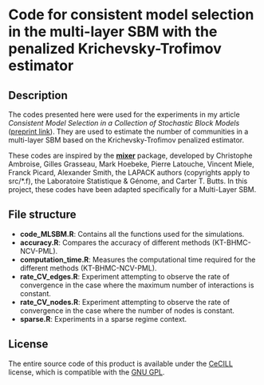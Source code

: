 # Code for consistent model selection in the multi-layer SBM with the penalized Krichevsky-Trofimov estimator

## Description  
 
The codes presented here were used for the experiments in my article *Consistent Model Selection in a Collection of Stochastic Block Models* ([preprint link]()). They are used to estimate the number of communities in a multi-layer SBM based on the Krichevsky-Trofimov penalized estimator.

These codes are inspired by the [**mixer**](https://cran.r-project.org/web/packages/mixer/index.html) package, developed by Christophe Ambroise, Gilles Grasseau, Mark Hoebeke, Pierre Latouche, Vincent Miele, Franck Picard, Alexander Smith, the LAPACK authors (copyrights apply to src/*.f), the Laboratoire Statistique & Génome, and Carter T. Butts. In this project, these codes have been adapted specifically for a Multi-Layer SBM.
 


## File structure  

- **code_MLSBM.R**: Contains all the functions used for the simulations.  
- **accuracy.R**: Compares the accuracy of different methods (KT-BHMC-NCV-PML).  
- **computation_time.R**: Measures the computational time required for the different methods (KT-BHMC-NCV-PML).  
- **rate_CV_edges.R**: Experiment attempting to observe the rate of convergence in the case where the maximum number of interactions is constant.  
- **rate_CV_nodes.R**: Experiment attempting to observe the rate of convergence in the case where the number of nodes is constant.  
- **sparse.R**: Experiments in a sparse regime context. 
  


## License

The entire source code of this product is available under the [CeCILL](http://www.cecill.info/) license, which is compatible with the [GNU GPL](https://www.gnu.org/licenses/gpl-3.0.html).
